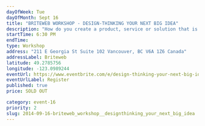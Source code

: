 ```yaml
---
dayOfWeek: Tue
dayOfMonth: Sept 16
title: "BRITEWEB WORKSHOP - DESIGN-THINKING YOUR NEXT BIG IDEA"
description: "How do you create a product, service or solution that is innovative, and that everyone wants? The most creative and successful entrepreneurs and business leaders use design thinking. Taught by Marica Rizzo and Alexis Young, the workshop will also feature local experts to help you craft your solutions."
startTime: 6:30 PM
endTime: 
type: Workshop
address: "211 E Georgia St Suite 102 Vancouver, BC V6A 1Z6 Canada"
addressLabel: Briteweb
latitude: 49.2785756
longitude: -123.0989244
eventUrl: https://www.eventbrite.com/e/design-thinking-your-next-big-idea-tickets-12585139491
eventUrlLabel: Register
published: true
price: SOLD OUT

category: event-16
priority: 2
slug: 2014-09-16-briteweb_workshop__designthinking_your_next_big_idea
---
```

